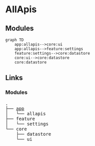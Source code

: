 # AllApis

## Modules

```mermaid
graph TD
    app:allapis-->core:ui
    app:allapis-->feature:settings
    feature:settings-->core:datastore
    core:ui-->core:datastore
    core:datastore
```

## Links

### Modules

<pre>
.
├── <a href="https://github.com">app</a>
│   └── allapis
├── feature
│   └── settings
└── core
    ├── datastore
    └── ui
</pre>
